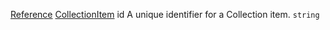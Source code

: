[Reference](https://www.framer.com/developers/reference)
[CollectionItem](https://www.framer.com/developers/reference/plugins-collection-item)
id
A unique identifier for a Collection item.
`string`
